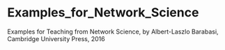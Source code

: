 # Examples_for_Network_Science
Examples for Teaching from Network Science, by Albert-Laszlo Barabasi, Cambridge University Press, 2016
